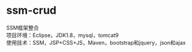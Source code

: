 # ssm-crud
SSM框架整合<br/>
项目环境：Eclipse，JDK1.8，mysql，tomcat9<br/>
使用技术：SSM，JSP+CSS+JS，Maven，bootstrap和jquery，json和ajax

